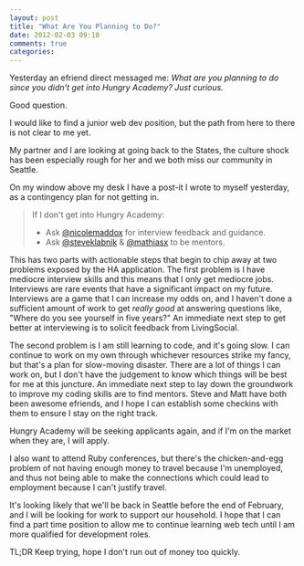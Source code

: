 ```yaml
---
layout: post
title: "What Are You Planning to Do?"
date: 2012-02-03 09:10
comments: true
categories: 
---
```


Yesterday an efriend direct messaged me: _What are you planning to do since you didn't get into Hungry Academy? Just curious._

Good question. 

I would like to find a junior web dev position, but the path from here to there is not clear to me yet.

My partner and I are looking at going back to the States, the culture shock has been especially rough for her and we both miss our community in Seattle.

On my window above my desk I have a post-it I wrote to myself yesterday, as a contingency plan for not getting in.

> If I don't get into Hungry Academy:
>
> *	Ask [@nicolemaddox](http://twitter.com/#!/nicolemaddox) for interview feedback and guidance.
> *	Ask [@steveklabnik](http://twitter.com/#!/steveklabnik) & [@mathiasx](http://twitter.com/#!/mathiasx) to be mentors.

This has two parts with actionable steps that begin to chip away at two problems exposed by the HA application. The first problem is I have mediocre interview skills and this means that I only get mediocre jobs. Interviews are rare events that have a significant impact on my future.  Interviews are a game that I can increase my odds on, and I haven't done a sufficient amount of work to get _really good_ at answering questions like, "Where do you see yourself in five years?" An immediate next step to get better at interviewing is to solicit feedback from LivingSocial.

The second problem is I am still learning to code, and it's going slow. I can continue to work on my own through whichever resources strike my fancy, but that's a plan for slow-moving disaster. There are a lot of things I can work on, but I don't have the judgement to know which things will be best for me at this juncture. An immediate next step to lay down the groundwork to improve my coding skills are to find mentors. Steve and Matt have both been awesome efriends, and I hope I can establish some checkins with them to ensure I stay on the right track.

Hungry Academy will be seeking applicants again, and if I'm on the market when they are, I will apply. 

I also want to attend Ruby conferences, but there's the chicken-and-egg problem of not having enough money to travel because I'm unemployed, and thus not being able to make the connections which could lead to employment because I can't justify travel.

It's looking likely that we'll be back in Seattle before the end of February, and I will be looking for work to support our household. I hope that I can find a part time position to allow me to continue learning web tech until I am more qualified for development roles.

TL;DR Keep trying, hope I don't run out of money too quickly.